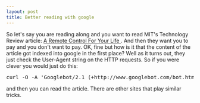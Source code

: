 ```yaml
---
layout: post
title: Better reading with google 
---
```

<p>So let's say you are reading along and you want to read MIT's Technology Review article: <a href="http://www.technologyreview.com/articles/mann0704.asp">A Remote Control For Your Life </a>. And then they want you to pay and you don't want to pay. OK, fine but how is it that the content of the article got indexed into google in the first place? Well as it turns out, they just check the User-Agent string on the HTTP requests. So if you were clever you would just do this: </p><pre>curl -O -A 'Googlebot/2.1 (+http://www.googlebot.com/bot.html)'  'http://www.technologyreview.com/articles/mann0704.asp?p=0' </pre><p>and then you can read the article. There are other sites that play similar tricks. </p>
